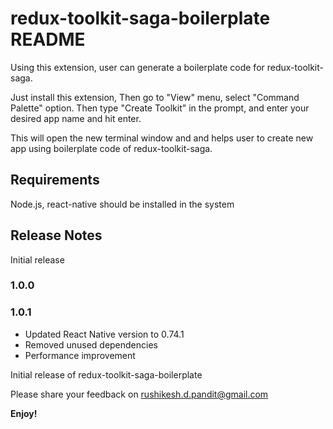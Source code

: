 # redux-toolkit-saga-boilerplate README

Using this extension, user can generate a boilerplate code for
redux-toolkit-saga.

Just install this extension, Then go to "View" menu, select "Command Palette"
option. Then type "Create Toolkit" in the prompt, and enter your desired app
name and hit enter.

This will open the new terminal window and and helps user to create new app
using boilerplate code of redux-toolkit-saga.

## Requirements

Node.js, react-native should be installed in the system

## Release Notes

Initial release

### 1.0.0


### 1.0.1

- Updated React Native version to 0.74.1
- Removed unused dependencies
- Performance improvement


Initial release of redux-toolkit-saga-boilerplate

Please share your feedback on rushikesh.d.pandit@gmail.com

**Enjoy!**
